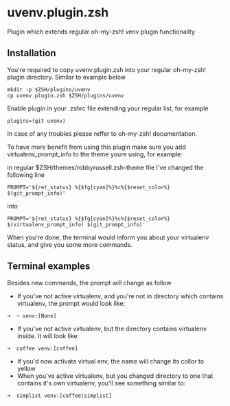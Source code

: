 # uvenv.plugin.zsh
Plugin which extends regular oh-my-zsh! venv plugin functionality

## Installation
You're required to copy uvenv.plugin.zsh into your regular oh-my-zsh! plugin directory. Similar to example below

```
mkdir -p $ZSH/plugins/uvenv
cp uvenv.plugin.zsh $ZSH/plugins/uvenv
```

Enable plugin in your .zshrc file extending your regular list, for example
```
plugins=(git uvenv)
```

In case of any troubles please reffer to oh-my-zsh! documentation.

To have more benefit from using this plugin make sure you add virtualenv_prompt_info to the theme youre using, for example:

in regular $ZSH/themes/robbyrussell.zsh-theme file I've changed the following line

```
PROMPT='${ret_status} %{$fg[cyan]%}%c%{$reset_color%} $(git_prompt_info)'
```
into
```
PROMPT='${ret_status} %{$fg[cyan]%}%c%{$reset_color%} $(virtualenv_prompt_info) $(git_prompt_info)'
```

When you're done, the terminal would inform you about your virtualenv status, and give you some more commands.

## Terminal examples

Besides new commands, the prompt will change as follow

* If you've not active virtualenv, and you're not in directory which contains virtualenv, the prompt would look like:
```console
➜  ~ venv:[None]
```

* If you've not active virtualenv, but the directory contains virtualenv inside. It will look like:
```console
➜  coffee venv:[coffee]
```

* If you'd now activate virtual env, the name will change its collor to yellow
* When you've active virtualenv, but you changed directory to one that contains it's own virtualenv, you'll see something similar to:
```console
➜  simplist venv:[coffee|simplist]
```
